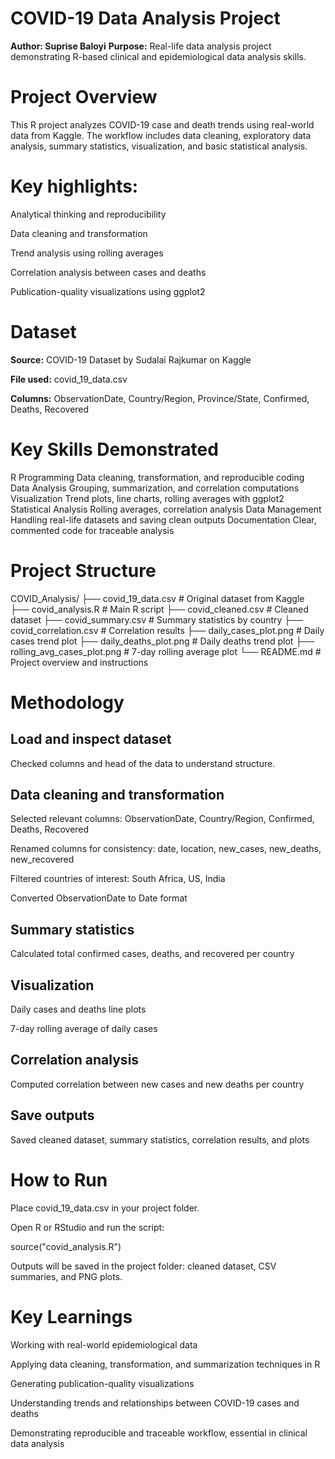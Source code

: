 # COVID-19 Data Analysis Project

**Author: Suprise Baloyi**
**Purpose:** Real-life data analysis project demonstrating R-based clinical and epidemiological data analysis skills.

# Project Overview

This R project analyzes COVID-19 case and death trends using real-world data from Kaggle.
The workflow includes data cleaning, exploratory data analysis, summary statistics, visualization, and basic statistical analysis.

# Key highlights:

Analytical thinking and reproducibility

Data cleaning and transformation

Trend analysis using rolling averages

Correlation analysis between cases and deaths

Publication-quality visualizations using ggplot2

# Dataset

**Source:** COVID-19 Dataset by Sudalai Rajkumar on Kaggle

**File used:** covid_19_data.csv

**Columns:** ObservationDate, Country/Region, Province/State, Confirmed, Deaths, Recovered

# Key Skills Demonstrated

R Programming	Data cleaning, transformation, and reproducible coding
Data Analysis	Grouping, summarization, and correlation computations
Visualization	Trend plots, line charts, rolling averages with ggplot2
Statistical Analysis	Rolling averages, correlation analysis
Data Management	Handling real-life datasets and saving clean outputs
Documentation	Clear, commented code for traceable analysis

# Project Structure

COVID_Analysis/
├── covid_19_data.csv        # Original dataset from Kaggle
├── covid_analysis.R         # Main R script
├── covid_cleaned.csv        # Cleaned dataset
├── covid_summary.csv        # Summary statistics by country
├── covid_correlation.csv    # Correlation results
├── daily_cases_plot.png     # Daily cases trend plot
├── daily_deaths_plot.png    # Daily deaths trend plot
├── rolling_avg_cases_plot.png # 7-day rolling average plot
└── README.md                # Project overview and instructions

# Methodology

## Load and inspect dataset

Checked columns and head of the data to understand structure.

## Data cleaning and transformation

Selected relevant columns: ObservationDate, Country/Region, Confirmed, Deaths, Recovered

Renamed columns for consistency: date, location, new_cases, new_deaths, new_recovered

Filtered countries of interest: South Africa, US, India

Converted ObservationDate to Date format

## Summary statistics

Calculated total confirmed cases, deaths, and recovered per country

## Visualization

Daily cases and deaths line plots

7-day rolling average of daily cases

## Correlation analysis

Computed correlation between new cases and new deaths per country

## Save outputs

Saved cleaned dataset, summary statistics, correlation results, and plots

# How to Run

Place covid_19_data.csv in your project folder.

Open R or RStudio and run the script:

source("covid_analysis.R")


Outputs will be saved in the project folder: cleaned dataset, CSV summaries, and PNG plots.

# Key Learnings

Working with real-world epidemiological data

Applying data cleaning, transformation, and summarization techniques in R

Generating publication-quality visualizations

Understanding trends and relationships between COVID-19 cases and deaths

Demonstrating reproducible and traceable workflow, essential in clinical data analysis
